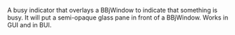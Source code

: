 A busy indicator that overlays a BBjWindow to indicate that something is busy. It will put a semi-opaque glass pane in front of a BBjWindow. Works in GUI and in BUI.
